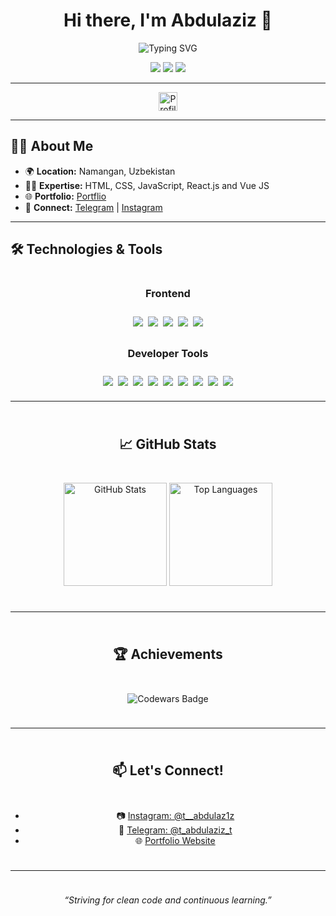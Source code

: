 <h1 align="center">Hi there, I'm Abdulaziz 👋</h1>

<div align="center">
  <img src="https://readme-typing-svg.demolab.com/?font=Fira+Code&size=30&duration=2500&pause=500&color=fff&center=true&vCenter=true&width=400&lines=React+JS%20Developer+%7C;Vue%20JS%20Developer%7C;+Hireable;Always+Active+%7C;+Github+Contributer;Codewars+Active+User" alt="Typing SVG" />
</div>

<p align="center">
  <a href="https://portflioooo.vercel.app" target="_blank"><img src="https://img.shields.io/badge/Portfolio-Visit-green?style=for-the-badge&logo=vercel" /></a>
  <a href="https://t.me/t_abdulaz1z" target="_blank"><img src="https://img.shields.io/badge/Telegram-Contact-blue?style=for-the-badge&logo=telegram" /></a>
  <a href="https://www.instagram.com/t__abdulaz1z" target="_blank"><img src="https://img.shields.io/badge/Instagram-Follow-E4405F?style=for-the-badge&logo=instagram&logoColor=white" /></a>
</p>

---

<p align="center">
  <img src="https://komarev.com/ghpvc/?username=abdulaziz-developer1&color=blue&style=for-the-badge&label=PROFILE+VIEWS" alt="Profile Views" height="30"/> 
</p>

---

## 👨‍💻 About Me

- 🌍 **Location:** Namangan, Uzbekistan  
- 🧑‍💻 **Expertise:** HTML, CSS, JavaScript, React.js and Vue JS
- 🌐 **Portfolio:** [Portflio](https://portflioooo.vercel.app)  
- 💬 **Connect:** [Telegram](https://t.me/t_abdulaz1z) | [Instagram](https://www.instagram.com/t__abdulaz1z)  

---

## 🛠️ Technologies & Tools

<div align="center" style="display: flex; flex-direction: column; gap: 10px;">

  ### Frontend
  <div style="display: flex; flex-wrap: wrap; justify-content: center; gap: 8px;">
    <img src="https://img.shields.io/badge/HTML5-E34F26?style=for-the-badge&logo=html5&logoColor=white"/>
    <img src="https://img.shields.io/badge/CSS3-1572B6?style=for-the-badge&logo=css3&logoColor=white"/>
    <img src="https://img.shields.io/badge/JavaScript-F7DF1E?style=for-the-badge&logo=javascript&logoColor=black"/>
    <img src="https://img.shields.io/badge/React-20232A?style=for-the-badge&logo=react&logoColor=61DAFB"/>
    <img src="https://img.shields.io/badge/Vue.js-4FC08D?style=for-the-badge&logo=vue.js&logoColor=white"/>
  </div>

  ### Developer Tools
  <div style="display: flex; flex-wrap: wrap; justify-content: center; gap: 8px;">
    <img src="https://img.shields.io/badge/GitHub-181717?style=for-the-badge&logo=github&logoColor=white"/>
    <img src="https://img.shields.io/badge/Vite-646CFF?style=for-the-badge&logo=vite&logoColor=white"/>
    <img src="https://img.shields.io/badge/Tailwind_CSS-06B6D4?style=for-the-badge&logo=tailwind-css&logoColor=white"/>
    <img src="https://img.shields.io/badge/Boxicons-1F8ECD?style=for-the-badge&logo=boxicons&logoColor=white"/>
    <img src="https://img.shields.io/badge/Git-F05032?style=for-the-badge&logo=git&logoColor=white"/>
    <img src="https://img.shields.io/badge/VS_Code-007ACC?style=for-the-badge&logo=visual-studio-code&logoColor=white"/>
    <img src="https://img.shields.io/badge/Toastify-FF9100?style=for-the-badge&logo=react&logoColor=white"/>
    <img src="https://img.shields.io/badge/i18n-0078D4?style=for-the-badge&logo=google-translate&logoColor=white"/>
    <img src="https://img.shields.io/badge/Swiper-6332f6?style=for-the-badge&logo=swiper&logoColor=white"/>
  </div>

---

## 📈 GitHub Stats

<p align="center">
  <img src="https://github-readme-stats.vercel.app/api?username=Abdulaziz-developer1&show_icons=true&theme=tokyonight&hide_border=true" alt="GitHub Stats" height="165"/>
  <img src="https://github-readme-stats.vercel.app/api/top-langs/?username=Abdulaziz-developer1&layout=compact&theme=tokyonight&hide_border=true" alt="Top Languages" height="165"/>
</p>

---

## 🏆 Achievements

<p align="center">
  <img src="https://www.codewars.com/users/Abdulaziz12/badges/large" alt="Codewars Badge"/>
</p>

---

## 📫 Let's Connect!

- 📷 [Instagram: @t__abdulaz1z](https://www.instagram.com/t__abdulaz1z)
- 💬 [Telegram: @t_abdulaziz_t](https://t.me/t_abdulaz1z)
- 🌐 [Portfolio Website](https://portflioooo.vercel.app)

---

<p align="center" >
  <i>“Striving for clean code and continuous learning.”</i>
</p>
